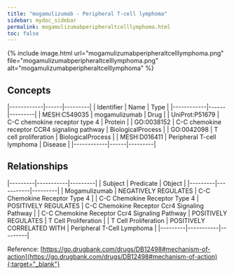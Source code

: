 ```yaml
---
title: "mogamulizumab - Peripheral T-cell lymphoma"
sidebar: mydoc_sidebar
permalink: mogamulizumabperipheraltcelllymphoma.html
toc: false 
---
```


{% include image.html url="mogamulizumabperipheraltcelllymphoma.png" file="mogamulizumabperipheraltcelllymphoma.png" alt="mogamulizumabperipheraltcelllymphoma" %}

## Concepts

|------------|------|---------|
| Identifier | Name | Type    |
|------------|------|---------|
| MESH:C549035 | mogamulizumab | Drug |
| UniProt:P51679 | C-C chemokine receptor type 4 | Protein |
| GO:0038152 | C-C chemokine receptor CCR4 signaling pathway | BiologicalProcess |
| GO:0042098 | T cell proliferation | BiologicalProcess |
| MESH:D016411 | Peripheral T-cell lymphoma | Disease |
|------------|------|---------|

## Relationships

|---------|-----------|---------|
| Subject | Predicate | Object  |
|---------|-----------|---------|
| Mogamulizumab | NEGATIVELY REGULATES | C-C Chemokine Receptor Type 4 |
| C-C Chemokine Receptor Type 4 | POSITIVELY REGULATES | C-C Chemokine Receptor Ccr4 Signaling Pathway |
| C-C Chemokine Receptor Ccr4 Signaling Pathway | POSITIVELY REGULATES | T Cell Proliferation |
| T Cell Proliferation | POSITIVELY CORRELATED WITH | Peripheral T-Cell Lymphoma |
|---------|-----------|---------|

Reference: [https://go.drugbank.com/drugs/DB12498#mechanism-of-action](https://go.drugbank.com/drugs/DB12498#mechanism-of-action){:target="_blank"}